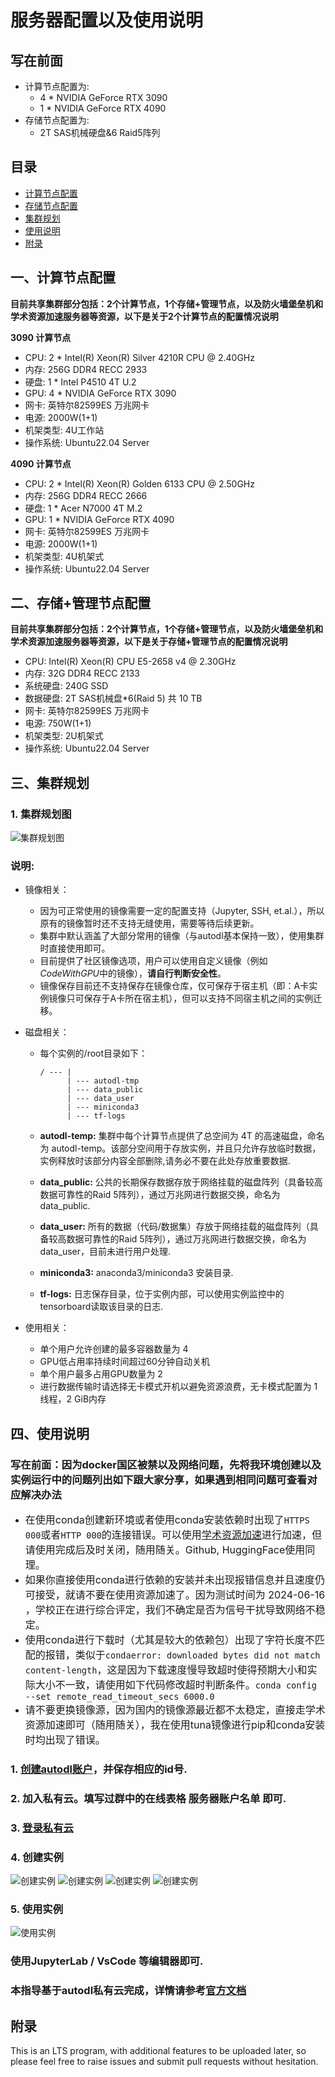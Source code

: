 # 服务器配置以及使用说明

## 写在前面

- 计算节点配置为:
  - 4 * NVIDIA GeForce RTX 3090
  - 1 * NVIDIA GeForce RTX 4090
- 存储节点配置为:
  - 2T SAS机械硬盘&6 Raid5阵列

## 目录

- [计算节点配置](#一计算节点配置)
- [存储节点配置](#二存储节点配置)
- [集群规划](#三集群规划)
- [使用说明](#四使用说明)
- [附录](#附录)

## 一、计算节点配置

**目前共享集群部分包括：2个计算节点，1个存储+管理节点，以及防火墙堡垒机和学术资源加速服务器等资源，以下是关于2个计算节点的配置情况说明**

**3090 计算节点**

- CPU: 2 * Intel(R) Xeon(R) Silver 4210R CPU @ 2.40GHz
- 内存: 256G DDR4 RECC 2933
- 硬盘: 1 * Intel P4510 4T U.2
- GPU: 4 * NVIDIA GeForce RTX 3090
- 网卡: 英特尔82599ES 万兆网卡
- 电源: 2000W(1+1)
- 机架类型: 4U工作站
- 操作系统: Ubuntu22.04 Server

**4090 计算节点**

- CPU: 2 * Intel(R) Xeon(R) Golden 6133 CPU @ 2.50GHz
- 内存: 256G DDR4 RECC 2666
- 硬盘: 1 * Acer N7000 4T M.2
- GPU: 1 * NVIDIA GeForce RTX 4090
- 网卡: 英特尔82599ES 万兆网卡
- 电源: 2000W(1+1)
- 机架类型: 4U机架式
- 操作系统: Ubuntu22.04 Server

## 二、存储+管理节点配置

**目前共享集群部分包括：2个计算节点，1个存储+管理节点，以及防火墙堡垒机和学术资源加速服务器等资源，以下是关于存储+管理节点的配置情况说明**

- CPU: Intel(R) Xeon(R) CPU E5-2658 v4 @ 2.30GHz
- 内存: 32G DDR4 RECC 2133
- 系统硬盘: 240G SSD
- 数据硬盘: 2T SAS机械盘*6(Raid 5) 共 10 TB
- 网卡: 英特尔82599ES 万兆网卡
- 电源: 750W(1+1)
- 机架类型: 2U机架式
- 操作系统: Ubuntu22.04 Server

## 三、集群规划

### 1. 集群规划图

![集群规划图](image0.png)

### 说明: 

- 镜像相关：

  - 因为可正常使用的镜像需要一定的配置支持（Jupyter, SSH, et.al.），所以原有的镜像暂时还不支持无缝使用，需要等待后续更新。
  - 集群中默认涵盖了大部分常用的镜像（与autodl基本保持一致），使用集群时直接使用即可。
  - 目前提供了社区镜像选项，用户可以使用自定义镜像（例如*CodeWithGPU*中的镜像），**请自行判断安全性**。
  - 镜像保存目前还不支持保存在镜像仓库，仅可保存于宿主机（即：A卡实例镜像只可保存于A卡所在宿主机），但可以支持不同宿主机之间的实例迁移。

- 磁盘相关：

  - 每个实例的/root目录如下：

        / --- |
              | --- autodl-tmp
              | --- data_public
              | --- data_user
              | --- miniconda3
              | --- tf-logs

  - **autodl-temp:** 集群中每个计算节点提供了总空间为 4T 的高速磁盘，命名为 autodl-temp。该部分空间用于存放实例，并且只允许存放临时数据，实例释放时该部分内容全部删除,请务必不要在此处存放重要数据.

  - **data_public:** 公共的长期保存数据存放于网络挂载的磁盘阵列（具备较高数据可靠性的Raid 5阵列），通过万兆网进行数据交换，命名为data_public.

  - **data_user:** 所有的数据（代码/数据集）存放于网络挂载的磁盘阵列（具备较高数据可靠性的Raid 5阵列），通过万兆网进行数据交换，命名为data_user，目前未进行用户处理.

  - **miniconda3:** anaconda3/miniconda3 安装目录.

  - **tf-logs:** 日志保存目录，位于实例内部，可以使用实例监控中的tensorboard读取该目录的日志.

- 使用相关：

  - 单个用户允许创建的最多容器数量为 4 
  - GPU低占用率持续时间超过60分钟自动关机
  - 单个用户最多占用GPU数量为 2 
  - 进行数据传输时请选择无卡模式开机以避免资源浪费，无卡模式配置为 1 线程，2 GiB内存

## 四、使用说明

### 写在前面：因为docker国区被禁以及网络问题，先将我环境创建以及实例运行中的问题列出如下跟大家分享，如果遇到相同问题可查看对应解决办法
- <font size=3>在使用conda创建新环境或者使用conda安装依赖时出现了`HTTPS 000`或者`HTTP 000`的连接错误。可以使用[学术资源加速](../Proxy.md)进行加速，但请使用完成后及时关闭，随用随关。Github, HuggingFace使用同理。</font>
- <font size=3>如果你直接使用conda进行依赖的安装并未出现报错信息并且速度仍可接受，就请不要在使用资源加速了。因为测试时间为 2024-06-16 ，学校正在进行综合评定，我们不确定是否为信号干扰导致网络不稳定。</font>
- <font size=3>使用conda进行下载时（尤其是较大的依赖包）出现了字符长度不匹配的报错，类似于`condaerror: downloaded bytes did not match content-length`，这是因为下载速度慢导致超时使得预期大小和实际大小不一致，请使用如下代码修改超时判断条件。`conda config --set remote_read_timeout_secs 6000.0`</font>
- <font size=3>请不要更换镜像源，因为国内的镜像源最近都不太稳定，直接走学术资源加速即可（随用随关），我在使用tuna镜像进行pip和conda安装时均出现了错误。</font>
### 1. [创建autodl账户](https://www.autodl.com/login)，并保存相应的id号.

### 2. 加入私有云。填写过群中的在线表格 服务器账户名单 即可.

### 3. [登录私有云](https://private.autodl.com/login)

### 4. 创建实例

![创建实例](image.png)
![创建实例](image-1.png)
![创建实例](image-2.png)
![创建实例](image-3.png)

### 5. 使用实例

![使用实例](image-4.png)

### 使用JupyterLab / VsCode 等编辑器即可.

### 本指导基于autodl私有云完成，详情请参考[官方文档](https://private.autodl.com/docs/)

## 附录

This is an LTS program, with additional features to be uploaded later, so please feel free to raise issues and submit pull requests without hesitation.
